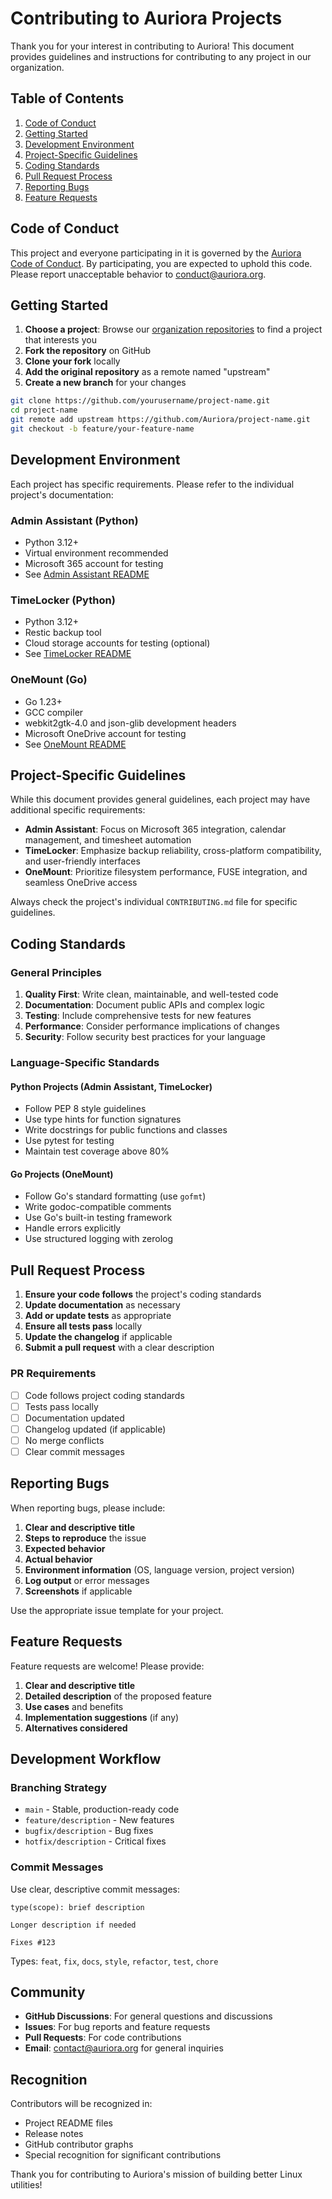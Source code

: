 # Contributing to Auriora Projects

Thank you for your interest in contributing to Auriora! This document provides guidelines and instructions for contributing to any project in our organization.

## Table of Contents

1. [Code of Conduct](#code-of-conduct)
2. [Getting Started](#getting-started)
3. [Development Environment](#development-environment)
4. [Project-Specific Guidelines](#project-specific-guidelines)
5. [Coding Standards](#coding-standards)
6. [Pull Request Process](#pull-request-process)
7. [Reporting Bugs](#reporting-bugs)
8. [Feature Requests](#feature-requests)

## Code of Conduct

This project and everyone participating in it is governed by the [Auriora Code of Conduct](CODE_OF_CONDUCT.md). By participating, you are expected to uphold this code. Please report unacceptable behavior to [conduct@auriora.org](mailto:conduct@auriora.org).

## Getting Started

1. **Choose a project**: Browse our [organization repositories](https://github.com/Auriora) to find a project that interests you
2. **Fork the repository** on GitHub
3. **Clone your fork** locally
4. **Add the original repository** as a remote named "upstream"
5. **Create a new branch** for your changes

```bash
git clone https://github.com/yourusername/project-name.git
cd project-name
git remote add upstream https://github.com/Auriora/project-name.git
git checkout -b feature/your-feature-name
```

## Development Environment

Each project has specific requirements. Please refer to the individual project's documentation:

### Admin Assistant (Python)
- Python 3.12+
- Virtual environment recommended
- Microsoft 365 account for testing
- See [Admin Assistant README](https://github.com/Auriora/admin-assistant/blob/main/README.md)

### TimeLocker (Python)
- Python 3.12+
- Restic backup tool
- Cloud storage accounts for testing (optional)
- See [TimeLocker README](https://github.com/Auriora/TimeLocker/blob/main/README.md)

### OneMount (Go)
- Go 1.23+
- GCC compiler
- webkit2gtk-4.0 and json-glib development headers
- Microsoft OneDrive account for testing
- See [OneMount README](https://github.com/Auriora/OneMount/blob/main/README.md)

## Project-Specific Guidelines

While this document provides general guidelines, each project may have additional specific requirements:

- **Admin Assistant**: Focus on Microsoft 365 integration, calendar management, and timesheet automation
- **TimeLocker**: Emphasize backup reliability, cross-platform compatibility, and user-friendly interfaces
- **OneMount**: Prioritize filesystem performance, FUSE integration, and seamless OneDrive access

Always check the project's individual `CONTRIBUTING.md` file for specific guidelines.

## Coding Standards

### General Principles

1. **Quality First**: Write clean, maintainable, and well-tested code
2. **Documentation**: Document public APIs and complex logic
3. **Testing**: Include comprehensive tests for new features
4. **Performance**: Consider performance implications of changes
5. **Security**: Follow security best practices for your language

### Language-Specific Standards

#### Python Projects (Admin Assistant, TimeLocker)
- Follow PEP 8 style guidelines
- Use type hints for function signatures
- Write docstrings for public functions and classes
- Use pytest for testing
- Maintain test coverage above 80%

#### Go Projects (OneMount)
- Follow Go's standard formatting (use `gofmt`)
- Write godoc-compatible comments
- Use Go's built-in testing framework
- Handle errors explicitly
- Use structured logging with zerolog

## Pull Request Process

1. **Ensure your code follows** the project's coding standards
2. **Update documentation** as necessary
3. **Add or update tests** as appropriate
4. **Ensure all tests pass** locally
5. **Update the changelog** if applicable
6. **Submit a pull request** with a clear description

### PR Requirements

- [ ] Code follows project coding standards
- [ ] Tests pass locally
- [ ] Documentation updated
- [ ] Changelog updated (if applicable)
- [ ] No merge conflicts
- [ ] Clear commit messages

## Reporting Bugs

When reporting bugs, please include:

1. **Clear and descriptive title**
2. **Steps to reproduce** the issue
3. **Expected behavior**
4. **Actual behavior**
5. **Environment information** (OS, language version, project version)
6. **Log output** or error messages
7. **Screenshots** if applicable

Use the appropriate issue template for your project.

## Feature Requests

Feature requests are welcome! Please provide:

1. **Clear and descriptive title**
2. **Detailed description** of the proposed feature
3. **Use cases** and benefits
4. **Implementation suggestions** (if any)
5. **Alternatives considered**

## Development Workflow

### Branching Strategy

- `main` - Stable, production-ready code
- `feature/description` - New features
- `bugfix/description` - Bug fixes
- `hotfix/description` - Critical fixes

### Commit Messages

Use clear, descriptive commit messages:

```
type(scope): brief description

Longer description if needed

Fixes #123
```

Types: `feat`, `fix`, `docs`, `style`, `refactor`, `test`, `chore`

## Community

- **GitHub Discussions**: For general questions and discussions
- **Issues**: For bug reports and feature requests
- **Pull Requests**: For code contributions
- **Email**: [contact@auriora.org](mailto:contact@auriora.org) for general inquiries

## Recognition

Contributors will be recognized in:
- Project README files
- Release notes
- GitHub contributor graphs
- Special recognition for significant contributions

Thank you for contributing to Auriora's mission of building better Linux utilities!
